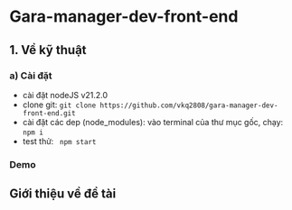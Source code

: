 # Gara-manager-dev-front-end
## 1. Về kỹ thuật
### a) Cài đặt
- cài đặt nodeJS v21.2.0
- clone git: 
`git clone https://github.com/vkq2808/gara-manager-dev-front-end.git`
- cài đặt các dep (node_modules): vào terminal của thư mục gốc, chạy:
`npm i`
- test thử: ` npm start`
### Demo
## Giới thiệu về đề tài